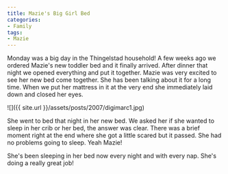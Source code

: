 ```yaml
---
title: Mazie's Big Girl Bed
categories:
- Family
tags:
- Mazie
---
```


Monday was a big day in the Thingelstad household! A few weeks ago we ordered Mazie's new toddler bed and it finally arrived. After dinner that night we opened everything and put it together. Mazie was very excited to see her new bed come together. She has been talking about it for a long time. When we put her mattress in it at the very end she immediately laid down and closed her eyes.


![]({{ site.url }}/assets/posts/2007/digimarc1.jpg)

She went to bed that night in her new bed. We asked her if she wanted to sleep in her crib or her bed, the answer was clear. There was a brief moment right at the end where she got a little scared but it passed. She had no problems going to sleep. Yeah Mazie!

She's been sleeping in her bed now every night and with every nap. She's doing a really great job!
